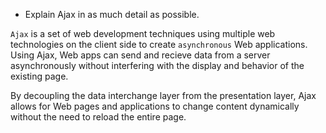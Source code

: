 * Explain Ajax in as much detail as possible.

`Ajax` is a set of web development techniques using multiple web technologies on the client side to create `asynchronous` Web applications. Using Ajax, Web apps can send and recieve data from a server asynchronously without interfering with the display and behavior of the existing page.

By decoupling the data interchange layer from the presentation layer, Ajax allows for Web pages and applications to change content dynamically without the need to reload the entire page.